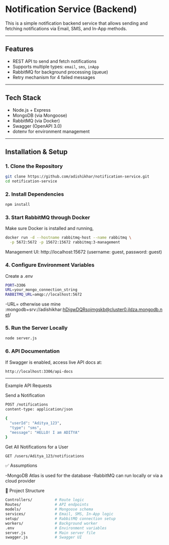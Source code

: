 # Notification Service (Backend)

This is a simple notification backend service that allows sending and fetching notifications via Email, SMS, and In-App methods.

---

##  Features

- REST API to send and fetch notifications
- Supports multiple types: `email`, `sms`, `inApp`
- RabbitMQ for background processing (queue)
- Retry mechanism for 4 failed messages

---

## Tech Stack

- Node.js + Express
- MongoDB (via Mongoose)
- RabbitMQ (via Docker)
- Swagger (OpenAPI 3.0)
- dotenv for environment management

---

## Installation & Setup

### 1. Clone the Repository

```bash
git clone https://github.com/adishikhar/notification-service.git
cd notification-service
```

### 2. Install Dependencies

```bash
npm install
```

### 3. Start RabbitMQ through Docker

Make sure Docker is installed and running,

```bash
docker run -d --hostname rabbitmq-host --name rabbitmq \
  -p 5672:5672 -p 15672:15672 rabbitmq:3-management
```

Management UI: http://localhost:15672
(username: guest, password: guest)

### 4. Configure Environment Variables

Create a .env
```bash
PORT=3306
URL=your_mongo_connection_string
RABBITMQ_URL=amqp://localhost:5672
```
-URL= otherwise use mine :mongodb+srv://adishikhar:hDigwDQRsojmgskb@cluster0.jldza.mongodb.net/

### 5. Run the Server Locally

```bash
node server.js
```

### 6. API Documentation

If Swagger is enabled, access live API docs at:
```bash
http://localhost:3306/api-docs
```
---

Example API Requests

Send a Notification
```bash
POST /notifications
content-type: application/json

{
  "userId": "Aditya_123",
  "type": "sms",
  "message": "HELLO! I am ADITYA"
}
```

 Get All Notifications for a User
 ```bash
GET /users/Aditya_123/notifications
```

✅ Assumptions

-MongoDB Atlas is used for the database
-RabbitMQ can run locally or via a cloud provider 

📂 Project Structure
```bash
Controllers/          # Route logic
Routes/               # API endpoints
models/               # Mongoose schema
services/             # Email, SMS, In-App logic
setup/                # RabbitMQ connection setup
workers/              # Background worker
.env                  # Environment variables
server.js             # Main server file
swagger.js            # Swagger UI
```
